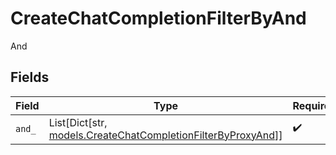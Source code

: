 # CreateChatCompletionFilterByAnd

And


## Fields

| Field                                                                                                             | Type                                                                                                              | Required                                                                                                          | Description                                                                                                       |
| ----------------------------------------------------------------------------------------------------------------- | ----------------------------------------------------------------------------------------------------------------- | ----------------------------------------------------------------------------------------------------------------- | ----------------------------------------------------------------------------------------------------------------- |
| `and_`                                                                                                            | List[Dict[str, [models.CreateChatCompletionFilterByProxyAnd](../models/createchatcompletionfilterbyproxyand.md)]] | :heavy_check_mark:                                                                                                | N/A                                                                                                               |